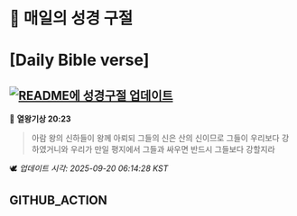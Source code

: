 # 🙏 매일의 성경 구절
# [Daily Bible verse]
## [![README에 성경구절 업데이트](https://github.com/DONGSUKA/first_test/actions/workflows/update-readme-bible.yml/badge.svg)](https://github.com/DONGSUKA/first_test/actions/workflows/update-readme-bible.yml)
<!-- START_BIBLE_VERSE -->
📖 **열왕기상 20:23**
> 아람 왕의 신하들이 왕께 아뢰되 그들의 신은 산의 신이므로 그들이 우리보다 강하였거니와 우리가 만일 평지에서 그들과 싸우면 반드시 그들보다 강할지라

🕊️ _업데이트 시각: 2025-09-20 06:14:28 KST_
  <!-- END_BIBLE_VERSE -->
## GITHUB_ACTION
